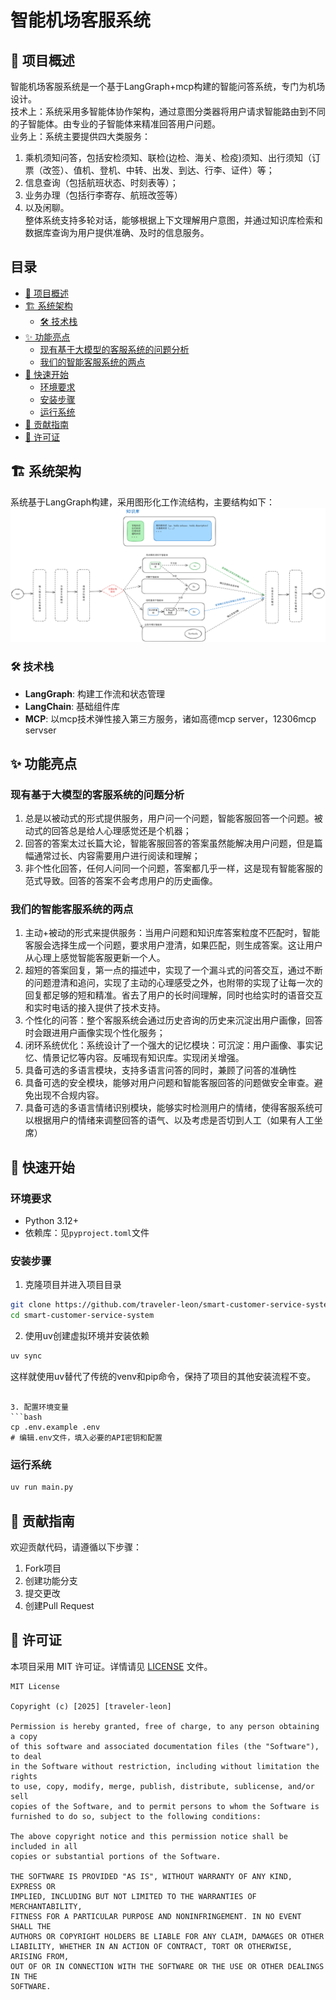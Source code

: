 # 智能机场客服系统

## 📝 项目概述

智能机场客服系统是一个基于LangGraph+mcp构建的智能问答系统，专门为机场设计。               
技术上：系统采用多智能体协作架构，通过意图分类器将用户请求智能路由到不同的子智能体。由专业的子智能体来精准回答用户问题。              
业务上：系统主要提供四大类服务：           
1. 乘机须知问答，包括安检须知、联检(边检、海关、检疫)须知、出行须知（订票（改签）、值机、登机、中转、出发、到达、行李、证件）等；             
2. 信息查询（包括航班状态、时刻表等）；            
3. 业务办理（包括行李寄存、航班改签等）            
4. 以及闲聊。            
整体系统支持多轮对话，能够根据上下文理解用户意图，并通过知识库检索和数据库查询为用户提供准确、及时的信息服务。            

## 目录
- [📝 项目概述](#-项目概述)
- [🏗️ 系统架构](#️-系统架构)
  - [🛠️ 技术栈](#️-技术栈)
- [✨ 功能亮点](#-功能亮点)
  - [现有基于大模型的客服系统的问题分析](#现有基于大模型的客服系统的问题分析)
  - [我们的智能客服系统的两点](#我们的智能客服系统的两点)
- [🚀 快速开始](#-快速开始)
  - [环境要求](#环境要求)
  - [安装步骤](#安装步骤)
  - [运行系统](#运行系统)
- [🤝 贡献指南](#-贡献指南)
- [📜 许可证](#-许可证)

## 🏗️ 系统架构

系统基于LangGraph构建，采用图形化工作流结构，主要结构如下：
![系统架构图](./images/主架构图.png)

### 🛠️ 技术栈

- **LangGraph**: 构建工作流和状态管理
- **LangChain**: 基础组件库
- **MCP**: 以mcp技术弹性接入第三方服务，诸如高德mcp server，12306mcp servser

## ✨ 功能亮点
### 现有基于大模型的客服系统的问题分析
1. 总是以被动式的形式提供服务，用户问一个问题，智能客服回答一个问题。被动式的回答总是给人心理感觉还是个机器；
2. 回答的答案太过长篇大论，智能客服回答的答案虽然能解决用户问题，但是篇幅通常过长、内容需要用户进行阅读和理解；
3. 非个性化回答，任何人问同一个问题，答案都几乎一样，这是现有智能客服的范式导致。回答的答案不会考虑用户的历史画像。

### 我们的智能客服系统的两点
1. 主动+被动的形式来提供服务：当用户问题和知识库答案粒度不匹配时，智能客服会选择生成一个问题，要求用户澄清，如果匹配，则生成答案。这让用户从心理上感觉智能客服更新一个人。
2. 超短的答案回复，第一点的描述中，实现了一个漏斗式的问答交互，通过不断的问题澄清和追问，实现了主动的心理感受之外，也附带的实现了让每一次的回复都足够的短和精准。省去了用户的长时间理解，同时也给实时的语音交互和实时电话的接入提供了技术支持。
3. 个性化的问答：整个客服系统会通过历史咨询的历史来沉淀出用户画像，回答时会跟进用户画像实现个性化服务；
4. 闭环系统优化：系统设计了一个强大的记忆模块：可沉淀：用户画像、事实记忆、情景记忆等内容。反哺现有知识库。实现闭关增强。
5. 具备可选的多语言模块，支持多语言问答的同时，兼顾了问答的准确性
6. 具备可选的安全模块，能够对用户问题和智能客服回答的问题做安全审查。避免出现不合规内容。
7. 具备可选的多语言情绪识别模块，能够实时检测用户的情绪，使得客服系统可以根据用户的情绪来调整回答的语气、以及考虑是否切到人工（如果有人工坐席）

## 🚀 快速开始

### 环境要求

- Python 3.12+
- 依赖库：见`pyproject.toml`文件

### 安装步骤

1. 克隆项目并进入项目目录
```bash
git clone https://github.com/traveler-leon/smart-customer-service-system.git
cd smart-customer-service-system
```

2. 使用uv创建虚拟环境并安装依赖
```bash
uv sync
```

这样就使用uv替代了传统的venv和pip命令，保持了项目的其他安装流程不变。
```

3. 配置环境变量
```bash
cp .env.example .env
# 编辑.env文件，填入必要的API密钥和配置
```

### 运行系统

```bash
uv run main.py
```

## 🤝 贡献指南

欢迎贡献代码，请遵循以下步骤：
1. Fork项目
2. 创建功能分支
3. 提交更改
4. 创建Pull Request

## 📜 许可证

本项目采用 MIT 许可证。详情请见 [LICENSE](LICENSE) 文件。

```text
MIT License

Copyright (c) [2025] [traveler-leon]

Permission is hereby granted, free of charge, to any person obtaining a copy
of this software and associated documentation files (the "Software"), to deal
in the Software without restriction, including without limitation the rights
to use, copy, modify, merge, publish, distribute, sublicense, and/or sell
copies of the Software, and to permit persons to whom the Software is
furnished to do so, subject to the following conditions:

The above copyright notice and this permission notice shall be included in all
copies or substantial portions of the Software.

THE SOFTWARE IS PROVIDED "AS IS", WITHOUT WARRANTY OF ANY KIND, EXPRESS OR
IMPLIED, INCLUDING BUT NOT LIMITED TO THE WARRANTIES OF MERCHANTABILITY,
FITNESS FOR A PARTICULAR PURPOSE AND NONINFRINGEMENT. IN NO EVENT SHALL THE
AUTHORS OR COPYRIGHT HOLDERS BE LIABLE FOR ANY CLAIM, DAMAGES OR OTHER
LIABILITY, WHETHER IN AN ACTION OF CONTRACT, TORT OR OTHERWISE, ARISING FROM,
OUT OF OR IN CONNECTION WITH THE SOFTWARE OR THE USE OR OTHER DEALINGS IN THE
SOFTWARE.
```
